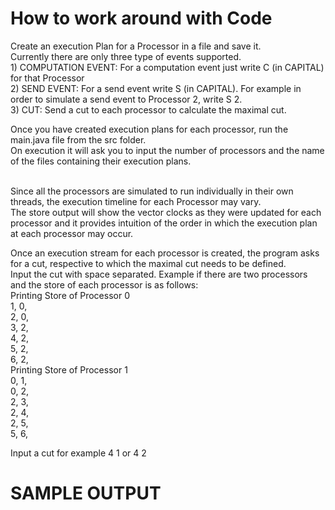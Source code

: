 
<h1>How to work around with Code</h1>
Create an execution Plan for a Processor in a file and save it.</br> 
Currently there are only three type of events supported.</br>
1) COMPUTATION EVENT: For a computation event just write C (in CAPITAL) for that Processor</br>
2) SEND EVENT: For a send event write S <processer_id_of_receiver> (in CAPITAL). For example in order to simulate a send event to Processor 2, write S 2.</br>
3) CUT: Send a cut to each processor to calculate the maximal cut. 

Once you have created execution plans for each processor, run the main.java file from the src folder.</br>
On execution it will ask you to input the number of processors and the name of the files containing their execution plans.</br></br>

Since all the processors are simulated to run individually in their own threads, the execution timeline for each Processor may vary. </br>
The store output will show the vector clocks as they were updated for each processor and it provides intuition of the order in which the execution plan at each processor may occur.</br>

Once an execution stream for each processor is created, the program asks for a cut, respective to which the maximal cut needs to be defined. </br>
Input the cut with space separated. Example if there are two processors and the store of each processor is as follows: </br>
Printing Store of Processor 0</br>
1, 0, </br>
2, 0, </br>
3, 2, </br>
4, 2, </br>
5, 2, </br>
6, 2, </br>
Printing Store of Processor 1</br>
0, 1, </br>
0, 2, </br>
2, 3, </br>
2, 4, </br>
2, 5, </br>
5, 6, </br>

Input a cut for example 4 1 or 4 2


<h1>SAMPLE OUTPUT</h1>
